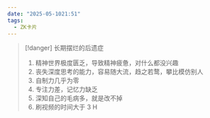 ```yaml
---
date: "2025-05-1021:51"
tags:
  - ZK卡片
---
```

> [!danger] 长期摆烂的后遗症
> 1. 精神世界极度匮乏，导致精神疲惫，对什么都没兴趣
> 2. 丧失深度思考的能力，容易随大流，趋之若鹜，攀比模仿别人
> 3. 自制力几乎为零
> 4. 专注力差，记忆力缺乏
> 5. 深知自己的毛病多，就是改不掉
> 6. 刷视频的时间大于 3 H 
